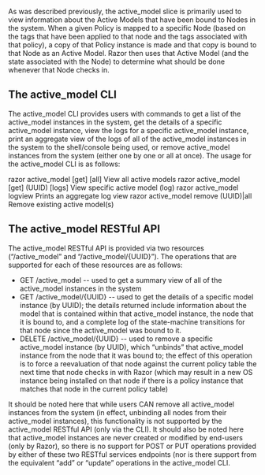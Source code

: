 As was described previously, the active_model slice is primarily used to view information about the Active Models that have been bound to Nodes in the system.  When a given Policy is mapped to a specific Node (based on the tags that have been applied to that node and the tags associated with that policy), a copy of that Policy instance is made and that copy is bound to that Node as an Active Model.  Razor then uses that Active Model (and the state associated with the Node) to determine what should be done whenever that Node checks in.

## The active_model CLI

The active_model CLI provides users with commands to get a list of the active_model instances in the system, get the details of a specific active_model instance, view the logs for a specific active_model instance, print an aggregate view of the logs of all of the active_model instances in the system to the shell/console being used, or remove active_model instances from the system (either one by one or all at once).  The usage for the active_model CLI is as follows:

razor active_model [get] [all]          View all active models
razor active_model [get] (UUID) [logs]  View specific active model (log)
razor active_model logview              Prints an aggregate log view
razor active_model remove (UUID)|all    Remove existing active model(s)

## The active_model RESTful API

The active_model RESTful API is provided via two resources (“/active_model” and “/active_model/{UUID}”).  The operations that are supported for each of these resources are as follows:

* GET /active_model -- used to get a summary view of all of the active_model instances in the system
* GET /active_model/{UUID} -- used to get the details of a specific model instance (by UUID); the details returned include information about the model that is contained within that active_model instance, the node that it is bound to, and a complete log of the state-machine transitions for that node since the active_model was bound to it.
* DELETE /active_model/{UUID} -- used to remove a specific active_model instance (by UUID), which “unbinds” that active_model instance from the node that it was bound to; the effect of this operation is to force a reevaluation of that node against the current policy table the next time that node checks in with Razor (which may result in a new OS instance being installed on that node if there is a policy instance that matches that node in the current policy table)

It should be noted here that while users CAN remove all active_model instances from the system (in effect, unbinding all nodes from their active_model instances), this functionality is not supported by the active_model RESTful API (only via the CLI).  It should also be noted here that active_model instances are never created or modified by end-users (only by Razor), so there is no support for POST or PUT operations provided by either of these two RESTful services endpoints (nor is there support from the equivalent “add” or “update” operations in the active_model CLI.